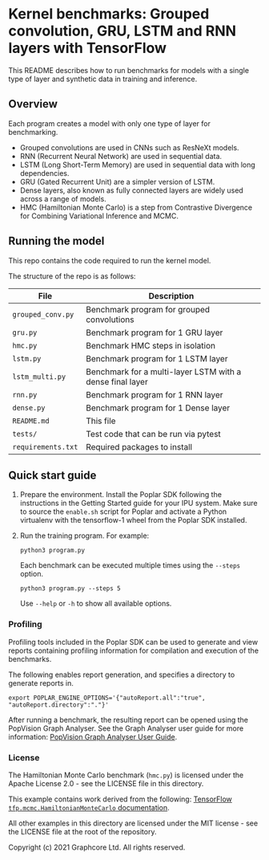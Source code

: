 <!-- Copyright (c) 2019 Graphcore Ltd. All rights reserved. -->
# Kernel benchmarks: Grouped convolution, GRU, LSTM and RNN layers with TensorFlow

This README describes how to run benchmarks for models with a single type of layer and synthetic data in training and inference.

## Overview

Each program creates a model with only one type of layer for benchmarking.
* Grouped convolutions are used in CNNs such as ResNeXt models.
* RNN (Recurrent Neural Network) are used in sequential data.
* LSTM (Long Short-Term Memory) are used in sequential data with long dependencies.
* GRU (Gated Recurrent Unit) are a simpler version of LSTM.
* Dense layers, also known as fully connected layers are widely used across a range of models.
* HMC (Hamiltonian Monte Carlo) is a step from Contrastive Divergence for Combining Variational Inference and MCMC.

## Running the model

This repo contains the code required to run the kernel model.

The structure of the repo is as follows:

| File                                            | Description			                                                       |
| ----------------------------------------------- | ---------------------------------------------------------              |
| `grouped_conv.py`                               | Benchmark program for grouped convolutions                             |
| `gru.py`                                        | Benchmark program for 1 GRU layer                                      |
| `hmc.py`                                        | Benchmark HMC steps in isolation                                       |
| `lstm.py`                                       | Benchmark program for 1 LSTM layer                                     |
| `lstm_multi.py`                                 | Benchmark for a multi-layer LSTM with a dense final layer              |
| `rnn.py`                                        | Benchmark program for 1 RNN layer                                      |
| `dense.py`                                      | Benchmark program for 1 Dense layer                                    |
| `README.md`                                     | This file                                                              |
| `tests/`                                         | Test code that can be run via pytest                                   |
| `requirements.txt`                              | Required packages to install                                           |

## Quick start guide

1. Prepare the environment. Install the Poplar SDK following the instructions
   in the Getting Started guide for your IPU system. Make sure to source the `enable.sh`
   script for Poplar and activate a Python virtualenv with the tensorflow-1 wheel
   from the Poplar SDK installed.
2. Run the training program. For example:

   `python3 program.py`

   Each benchmark can be executed multiple times using the `--steps`
   option.

   `python3 program.py --steps 5`

   Use `--help` or `-h` to show all available options.


### Profiling

Profiling tools included in the Poplar SDK can be used to generate and view reports containing
profiling information for compilation and execution of the benchmarks.

The following enables report generation, and specifies a directory to generate reports in.

```
export POPLAR_ENGINE_OPTIONS='{"autoReport.all":"true", "autoReport.directory":"."}'
```

After running a benchmark, the resulting report can be opened using the PopVision Graph Analyser.
See the Graph Analyser user guide for more information:
[PopVision Graph Analyser User Guide](https://docs.graphcore.ai/projects/graph-analyser-userguide/en/3.11.2/).

### License

The Hamiltonian Monte Carlo benchmark (`hmc.py`) is licensed under the Apache License 2.0 - see the LICENSE file in this directory.

This example contains work derived from the following: [TensorFlow `tfp.mcmc.HamiltonianMonteCarlo` documentation](https://www.tensorflow.org/probability/api_docs/python/tfp/mcmc/HamiltonianMonteCarlo).

All other examples in this directory are licensed under the MIT license - see the LICENSE file at the root of the repository.

Copyright (c) 2021 Graphcore Ltd. All rights reserved.
